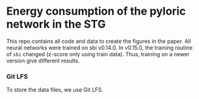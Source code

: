 # Energy consumption of the pyloric network in the STG

This repo contains all code and data to create the figures in the paper. All neural networks were trained on sbi v0.14.0. In v0.15.0, the training routine of `sbi` changed (z-score only using train data). Thus, training on a newer version give different results.

### Git LFS

To store the data files, we use Git LFS.
